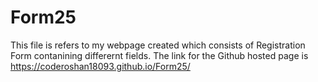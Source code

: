 # Form25
This file is refers to my webpage created which consists of Registration Form contanining differernt fields.
The link for the Github hosted page is https://coderoshan18093.github.io/Form25/

